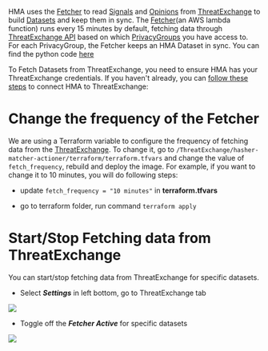 HMA uses the [Fetcher](Glossary#fetcher) to read [Signals](Glossary#hasher) and [Opinions](Glossary#writebacker) from [ThreatExchange](https://developers.facebook.com/docs/threat-exchange/getting-started) to build [Datasets](Glossary#matcher) and keep them in sync. The [Fetcher](Glossary#fetcher)(an AWS lambda function) runs every 15 minutes by default, fetching data through [ThreatExchange API](https://developers.facebook.com/docs/threat-exchange/reference/apis/threat-privacy-groups/v11.0) based on which [PrivacyGroups](Glossary#fetcher) you have access to. For each PrivacyGroup, the Fetcher keeps an HMA Dataset in sync. You can find the python code [here](https://github.com/facebook/ThreatExchange/blob/master/hasher-matcher-actioner/hmalib/lambdas/fetcher.py)

To Fetch Datasets from ThreatExchange, you need to ensure HMA has your ThreatExchange credentials. If you haven't already, you can [follow these steps](Installation#connect-to-threatexchange) to connect HMA to ThreatExchange: 

# Change the frequency of the Fetcher
We are using a Terraform variable to configure the frequency of fetching data from the [ThreatExchange](https://developers.facebook.com/docs/threat-exchange/getting-started). To change it, go to ```/ThreatExchange/hasher-matcher-actioner/terraform/terraform.tfvars``` and change the value of ```fetch_frequency```, rebuild and deploy the image. For example, if you want to change it to 10 minutes, you will do following steps: 
* update ```fetch_frequency = "10 minutes"``` in **terraform.tfvars**  

* go to terraform folder, run command ```terraform apply```
# Start/Stop Fetching data from ThreatExchange
You can start/stop fetching data from ThreatExchange for specific datasets.   
* Select _**Settings**_ in left bottom, go to ThreatExchange tab

![](https://github.com/facebook/ThreatExchange/blob/31d8c61a3f5c8f746db772157bf13f311bf1969c/hasher-matcher-actioner/docs/images/ThreatExchange%20tab.png)
* Toggle off the _**Fetcher Active**_ for specific datasets

![](https://github.com/facebook/ThreatExchange/blob/31d8c61a3f5c8f746db772157bf13f311bf1969c/hasher-matcher-actioner/docs/images/Fetcher%20Active.png)